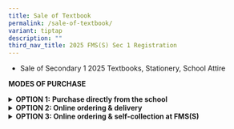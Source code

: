 ```yaml
---
title: Sale of Textbook
permalink: /sale-of-textbook/
variant: tiptap
description: ""
third_nav_title: 2025 FMS(S) Sec 1 Registration
---
```

<ul data-tight="true" class="tight">
<li>
<p>Sale of Secondary 1 2025 Textbooks, Stationery, School Attire</p>
</li>
</ul>
<p></p>
<p><strong>MODES OF PURCHASE</strong>
</p>
<div data-type="detailGroup" class="isomer-accordion isomer-accordion-white">
<details class="isomer-details">
<summary><strong>OPTION 1:</strong>&nbsp;<strong>Purchase directly from the school</strong>
</summary>
<div data-type="detailsContent" class="isomer-details-content">
<p>&nbsp;&nbsp;&nbsp;&nbsp;&nbsp;&nbsp;&nbsp;&nbsp;● Strictly <strong>no parking</strong> in
the school.</p>
<p>&nbsp;&nbsp;&nbsp;&nbsp;&nbsp;&nbsp;&nbsp;&nbsp;● Kindly park at the nearest
public car park (Blk 2A Dover Road).</p>
<p></p>
<p><strong>Venues and Date/Time for Sale</strong>
</p>
<table style="minWidth: 50px">
<colgroup>
<col>
<col>
</colgroup>
<tbody>
<tr>
<th rowspan="1" colspan="1">
<p>Information</p>
</th>
<th rowspan="1" colspan="1">
<p>21, 22, 26, 27, 28, 29 December 2024</p>
</th>
</tr>
<tr>
<td rowspan="1" colspan="1">
<p><strong>Textbooks and Stationery</strong>
<br>Vendor: Asencio Pte Ltd
<br><a href="https://cms.isomer.gov.sg/files/Parents/2024_Secondary_1_Book_List_and_Stationery_List_Final_v2.pdf" rel="noopener noreferrer nofollow" target="_blank"><u>2024_Secondary_1_Book_List_and_Stationery_List.pdf</u></a>
</p>
</td>
<td rowspan="1" colspan="1">
<p>Venue: Level 1 Classroom - C102, C103
<br>Time: 9am to 3pm</p>
</td>
</tr>
<tr>
<td rowspan="1" colspan="1">
<p><strong>Uniform, PE Attire and Polo Tee</strong>
<br>Vendor: Shanghai School Uniforms Pte Ltd
<br>
<br><strong>Students are advised to purchase 2 sets of Full Uniform, 2 sets of PE Attire and 1 Fairfield Polo Tee.</strong>
<br><a href="https://cms.isomer.gov.sg/files/Parents/FMSS_2023__2024_Price__U_.pdf" rel="noopener noreferrer nofollow" target="_blank"><u>FMSS_2023__2024_Price__U_.pdf</u></a>
<br><a href="https://cms.isomer.gov.sg/files/Parents/FMSS_2023__2024_Price__PE_.pdf" rel="noopener noreferrer nofollow" target="_blank"><u>Parents/FMSS_2023__2024_Price__PE_.pdf</u></a>
<br>
<br>Please note that there will be no trying on of attire.
<br>
<br>Refer to <a href="https://shop.shanghai-uniforms.com/product-category/fairfield-methodist-school-secondary/" rel="noopener noreferrer nofollow" target="_blank"><u>link</u></a> for
size reference.</p>
</td>
<td rowspan="1" colspan="1">
<p>
<br>
<br>
<br>
<br>
<br>Venue: Level 1 Classroom - C111
<br>Time: 9am to 3pm
<br>* 29 Dec 2023-9am to 12pm only</p>
</td>
</tr>
</tbody>
</table>
</div>
</details>
<details class="isomer-details">
<summary><strong>OPTION 2: Online ordering &amp; delivery</strong>
</summary>
<div data-type="detailsContent" class="isomer-details-content">
<table style="minWidth: 50px">
<colgroup>
<col>
<col>
</colgroup>
<tbody>
<tr>
<th rowspan="1" colspan="1">
<p>Information</p>
</th>
<th rowspan="1" colspan="1">
<p>Website for Online Ordering</p>
</th>
</tr>
<tr>
<td rowspan="1" colspan="1">
<p><strong>Textbooks and Stationery</strong>
<br>Vendor: Asencio Pte Ltd
<br>
<br>Delivery Charges: $10.80</p>
</td>
<td rowspan="1" colspan="1">
<p><a href="https://asenciobookshop.sg/" rel="noopener noreferrer nofollow" target="_blank"><u>https://asenciobookshop.sg/</u></a>
</p>
</td>
</tr>
<tr>
<td rowspan="1" colspan="1">
<p><strong>School Uniform, PE Attire and Polo Tee</strong>
<br>Vendor: Shanghai School Uniforms Pte Ltd
<br>
<br>Delivery Charges: $10</p>
</td>
<td rowspan="1" colspan="1">
<p><a href="https://asenciobookshop.sg/" rel="noopener noreferrer nofollow" target="_blank"><u>https://shanghai-uniforms.com/</u></a>
</p>
</td>
</tr>
</tbody>
</table>
</div>
</details>
<details class="isomer-details">
<summary><strong>OPTION 3: Online ordering &amp; self-collection at FMS(S)</strong>
</summary>
<div data-type="detailsContent" class="isomer-details-content">
<table style="minWidth: 50px">
<colgroup>
<col>
<col>
</colgroup>
<tbody>
<tr>
<th rowspan="1" colspan="1">
<p><strong>Information</strong>
</p>
</th>
<th rowspan="1" colspan="1">
<p><strong>Details for Self-Collection</strong>
</p>
</th>
</tr>
<tr>
<td rowspan="1" colspan="1">
<p><strong>Textbooks and Stationery</strong>
<br>Vendor: Asencio Pte Ltd</p>
</td>
<td rowspan="1" colspan="1">
<p>You can select a date to self-collect after checking out the items in
the vendor’s website</p>
</td>
</tr>
<tr>
<td rowspan="1" colspan="1">
<p><strong>School Uniform, PE Attire and Polo Tee</strong>
<br>Vendor: Shanghai School Uniforms Pte Ltd</p>
</td>
<td rowspan="1" colspan="1">
<p>Not available</p>
</td>
</tr>
</tbody>
</table>
</div>
</details>
</div>
<p></p>